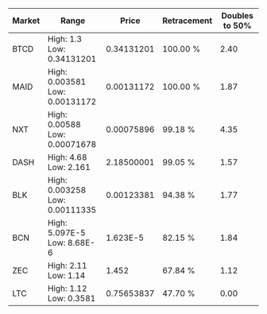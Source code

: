 | Market | Range | Price| Retracement | Doubles to 50% |
| --- | --- | --- | --- | --- |
| BTCD | High: 1.3<br />Low: 0.34131201 | 0.34131201 | 100.00 % | 2.40 |
| MAID | High: 0.003581<br />Low: 0.00131172 | 0.00131172 | 100.00 % | 1.87 |
| NXT | High: 0.00588<br />Low: 0.00071678 | 0.00075896 | 99.18 % | 4.35 |
| DASH | High: 4.68<br />Low: 2.161 | 2.18500001 | 99.05 % | 1.57 |
| BLK | High: 0.003258<br />Low: 0.00111335 | 0.00123381 | 94.38 % | 1.77 |
| BCN | High: 5.097E-5<br />Low: 8.68E-6 | 1.623E-5 | 82.15 % | 1.84 |
| ZEC | High: 2.11<br />Low: 1.14 | 1.452 | 67.84 % | 1.12 |
| LTC | High: 1.12<br />Low: 0.3581 | 0.75653837 | 47.70 % | 0.00 |
